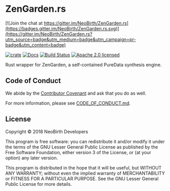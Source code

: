 # ZenGarden.rs

[![Join the chat at https://gitter.im/NeoBirth/ZenGarden.rs](https://badges.gitter.im/NeoBirth/ZenGarden.rs.svg)](https://gitter.im/NeoBirth/ZenGarden.rs?utm_source=badge&utm_medium=badge&utm_campaign=pr-badge&utm_content=badge)

[![crate][crate-image]][crate-link]
[![Docs][docs-image]][docs-link]
[![Build Status][build-image]][build-link]
[![Apache 2.0 licensed][license-image]][license-link]

Rust wrapper for ZenGarden, a self-contained PureData synthesis engine.

## Code of Conduct

We abide by the [Contributor Covenant][cc] and ask that you do as well.

For more information, please see [CODE_OF_CONDUCT.md].

## License

Copyright © 2018 NeoBirth Developers

This program is free software: you can redistribute it and/or modify
it under the terms of the GNU Lesser General Public License as published
by the Free Software Foundation, either version 3 of the License, or
(at your option) any later version.

This program is distributed in the hope that it will be useful,
but WITHOUT ANY WARRANTY; without even the implied warranty of
MERCHANTABILITY or FITNESS FOR A PARTICULAR PURPOSE.  See the
GNU Lesser General Public License for more details.

[crate-image]: https://img.shields.io/crates/v/zengarden.svg
[crate-link]: https://crates.io/crates/zengarden
[docs-image]: https://docs.rs/zengarden/badge.svg
[docs-link]: https://docs.rs/zengarden/
[build-image]: https://secure.travis-ci.org/NeoBirth/ZenGarden.rs.svg?branch=master
[build-link]: https://travis-ci.org/NeoBirth/ZenGarden.rs
[license-image]: https://img.shields.io/badge/license-LGPL%203.0-blue.svg
[license-link]: https://github.com/NeoBirth/ZenGarden/blob/master/COPYING.LESSER
[cc]: https://contributor-covenant.org
[CODE_OF_CONDUCT.md]: https://github.com/NeoBirth/ZenGarden.rs/blob/master/CODE_OF_CONDUCT.md

